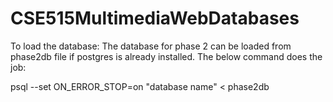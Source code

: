 # CSE515MultimediaWebDatabases

To load the database:
The database for phase 2 can be loaded from phase2db file if postgres is already installed.
The below command does the job:

psql --set ON_ERROR_STOP=on "database name" < phase2db


